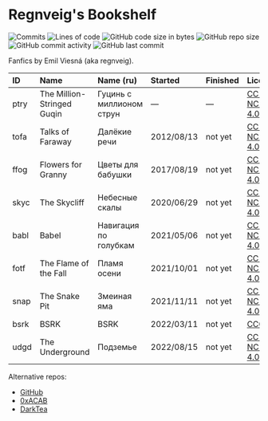 # Regnveig's Bookshelf

![Commits](https://badgen.net/github/commits/regnveig/tofa?style=flat-square)
![Lines of code](https://img.shields.io/tokei/lines/github/regnveig/tofa?style=flat-square)
![GitHub code size in bytes](https://img.shields.io/github/languages/code-size/regnveig/tofa?style=flat-square)
![GitHub repo size](https://img.shields.io/github/repo-size/regnveig/tofa?style=flat-square)
![GitHub commit activity](https://img.shields.io/github/commit-activity/m/regnveig/tofa?style=flat-square)
![GitHub last commit](https://img.shields.io/github/last-commit/regnveig/tofa?style=flat-square)

Fanfics by Emil Viesná (aka regnveig).

| ID   | Name                       | Name (ru)                | Started    | Finished | License                                                             |
|:-----|:---------------------------|:-------------------------|:-----------|:---------|:--------------------------------------------------------------------|
| ptry | The Million-Stringed Guqin | Гуцинь с миллионом струн | &mdash;    | &mdash;  | [CC BY-NC-ND 4.0](http://creativecommons.org/licenses/by-nc-nd/4.0) |
| tofa | Talks of Faraway           | Далёкие речи             | 2012/08/13 | not yet  | [CC BY-NC-ND 4.0](http://creativecommons.org/licenses/by-nc-nd/4.0) |
| ffog | Flowers for Granny         | Цветы для бабушки        | 2017/08/19 | not yet  | [CC BY-NC-ND 4.0](http://creativecommons.org/licenses/by-nc-nd/4.0) |
| skyc | The Skycliff               | Небесные скалы           | 2020/06/29 | not yet  | [CC BY-NC-ND 4.0](http://creativecommons.org/licenses/by-nc-nd/4.0) |
| babl | Babel                      | Навигация по голубкам    | 2021/05/06 | not yet  | [CC BY-NC-ND 4.0](http://creativecommons.org/licenses/by-nc-nd/4.0) |
| fotf | The Flame of the Fall      | Пламя осени              | 2021/10/01 | not yet  | [CC BY-NC-ND 4.0](http://creativecommons.org/licenses/by-nc-nd/4.0) |
| snap | The Snake Pit              | Змеиная яма              | 2021/11/11 | not yet  | [CC BY-NC-ND 4.0](http://creativecommons.org/licenses/by-nc-nd/4.0) |
| bsrk | BSRK                       | BSRK                     | 2022/03/11 | not yet  | [CC0](http://creativecommons.org/publicdomain/zero/1.0)             |
| udgd | The Underground            | Подземье                 | 2022/08/15 | not yet  | [CC BY-NC-ND 4.0](http://creativecommons.org/licenses/by-nc-nd/4.0) |

Alternative repos:

* [GitHub](https://github.com/regnveig/tofa)
* [0xACAB](https://0xacab.org/regnveig/tofa)
* [DarkTea](http://it7otdanqu7ktntxzm427cba6i53w6wlanlh23v5i3siqmos47pzhvyd.onion/regnveig/tofa)
